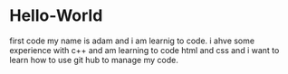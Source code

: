 # Hello-World
first code
my name is adam and i am learnig to code. i ahve some experience with c++ and am learning to code html and css and i want to learn how to use git hub to manage my code.
